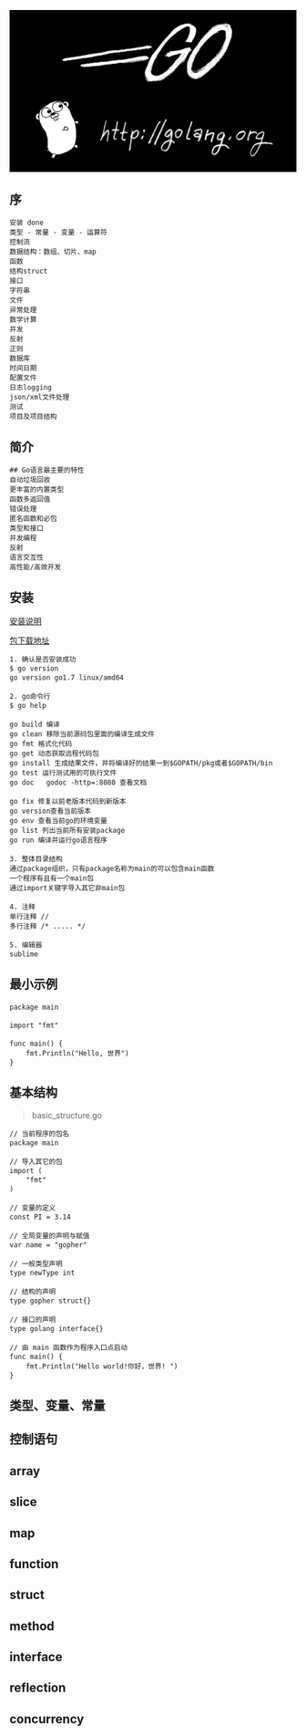 ![golang](https://github.com/467754239/go/blob/master/img/golang.png)

## 序
```
安装 done
类型 - 常量 - 变量 - 运算符
控制流
数据结构：数组、切片、map
函数
结构struct
接口
字符串
文件
异常处理
数学计算
并发
反射
正则
数据库
时间日期
配置文件
日志logging
json/xml文件处理
测试
项目及项目结构
```

## 简介
```
## Go语言最主要的特性
自动垃圾回收
更丰富的内置类型
函数多返回值
错误处理
匿名函数和必包
类型和接口
并发编程
反射
语言交互性
高性能/高效开发
```

## 安装
[安装说明](https://golang.org/doc/install)

[包下载地址](https://code.google.com/p/go/downloads/list)

```
1. 确认是否安装成功
$ go version
go version go1.7 linux/amd64

2. go命令行
$ go help

go build 编译
go clean 移除当前源码包里面的编译生成文件
go fmt 格式化代码
go get 动态获取远程代码包
go install 生成结果文件，并将编译好的结果一到$GOPATH/pkg或者$GOPATH/bin
go test 运行测试用的可执行文件
go doc   godoc -http=:8080 查看文档

go fix 修复以前老版本代码到新版本
go version查看当前版本
go env 查看当前go的环境变量
go list 列出当前所有安装package
go run 编译并运行go语言程序

3. 整体目录结构
通过package组织，只有package名称为main的可以包含main函数
一个程序有且有一个main包
通过import关键字导入其它非main包

4. 注释
单行注释 //
多行注释 /* ..... */

5. 编辑器
sublime
```

## 最小示例
```
package main

import "fmt"

func main() {
    fmt.Println("Hello, 世界")
}
```

## 基本结构
>basic_structure.go

```
// 当前程序的包名
package main

// 导入其它的包
import (
    "fmt"
)

// 变量的定义
const PI = 3.14

// 全局变量的声明与赋值
var name = "gopher"

// 一般类型声明
type newType int

// 结构的声明
type gopher struct{}

// 接口的声明
type golang interface{}

// 由 main 函数作为程序入口点启动
func main() {
    fmt.Println("Hello world!你好，世界! ")
}

```

## 类型、变量、常量
## 控制语句
## array
## slice
## map
## function
## struct
## method
## interface
## reflection
## concurrency
